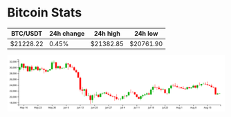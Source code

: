 # Bitcoin Stats

BTC/USDT|24h change|24h high|24h low|
|---|---|---|---|
|$21228.22|0.45%|$21382.85|$20761.90|

<img src="./chart.svg">
